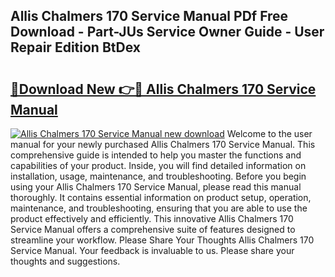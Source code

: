 ## Allis Chalmers 170 Service Manual PDf Free Download - Part-JUs Service Owner Guide - User Repair Edition BtDex

# <h2><a href="http://bc90842.oget.top/?id=Allis+Chalmers+170+Service+Manual">🔗Download New 👉🔴 Allis Chalmers 170 Service Manual</a></h2>

[![Allis Chalmers 170 Service Manual new download](https://i.imgur.com/5g1atiW.png)](http://bc90842.oget.top/?id=Allis+Chalmers+170+Service+Manual)
Welcome to the user manual for your newly purchased Allis Chalmers 170 Service Manual. This comprehensive guide is intended to help you master the functions and capabilities of your product. Inside, you will find detailed information on installation, usage, maintenance, and troubleshooting. Before you begin using your Allis Chalmers 170 Service Manual, please read this manual thoroughly. It contains essential information on product setup, operation, maintenance, and troubleshooting, ensuring that you are able to use the product effectively and efficiently. This innovative Allis Chalmers 170 Service Manual offers a comprehensive suite of features designed to streamline your workflow. Please Share Your Thoughts Allis Chalmers 170 Service Manual. Your feedback is invaluable to us. Please share your thoughts and suggestions.
